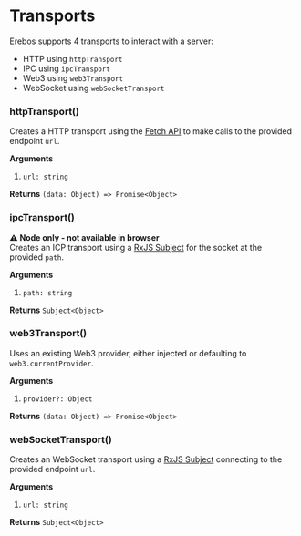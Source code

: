 # Transports

Erebos supports 4 transports to interact with a server:

* HTTP using `httpTransport`
* IPC using `ipcTransport`
* Web3 using `web3Transport`
* WebSocket using `webSocketTransport`

### httpTransport()

Creates a HTTP transport using the [Fetch API](https://developer.mozilla.org/en-US/docs/Web/API/Fetch_API) to make calls to the provided endpoint `url`.

**Arguments**

1. `url: string`

**Returns** `(data: Object) => Promise<Object>`

### ipcTransport()

**⚠️ Node only - not available in browser**\
Creates an ICP transport using a [RxJS Subject](http://reactivex.io/rxjs/class/es6/Subject.js~Subject.html) for the socket at the provided `path`.

**Arguments**

1. `path: string`

**Returns** `Subject<Object>`

### web3Transport()

Uses an existing Web3 provider, either injected or defaulting to `web3.currentProvider`.

**Arguments**

1. `provider?: Object`

**Returns** `(data: Object) => Promise<Object>`

### webSocketTransport()

Creates an WebSocket transport using a [RxJS Subject](http://reactivex.io/rxjs/class/es6/Subject.js~Subject.html) connecting to the provided endpoint `url`.

**Arguments**

1. `url: string`

**Returns** `Subject<Object>`
